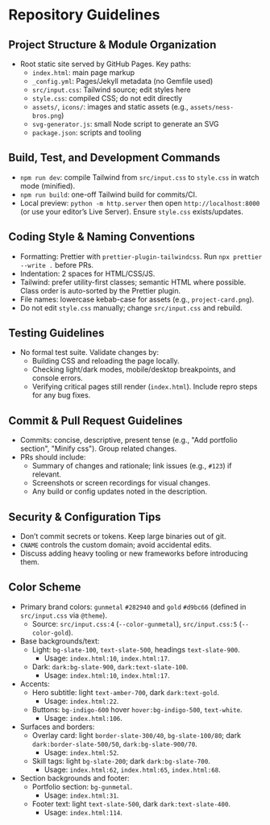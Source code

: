 # Repository Guidelines

## Project Structure & Module Organization
- Root static site served by GitHub Pages. Key paths:
  - `index.html`: main page markup
  - `_config.yml`: Pages/Jekyll metadata (no Gemfile used)
  - `src/input.css`: Tailwind source; edit styles here
  - `style.css`: compiled CSS; do not edit directly
  - `assets/`, `icons/`: images and static assets (e.g., `assets/ness-bros.png`)
  - `svg-generator.js`: small Node script to generate an SVG
  - `package.json`: scripts and tooling

## Build, Test, and Development Commands
- `npm run dev`: compile Tailwind from `src/input.css` to `style.css` in watch mode (minified).
- `npm run build`: one-off Tailwind build for commits/CI.
- Local preview: `python -m http.server` then open `http://localhost:8000` (or use your editor’s Live Server). Ensure `style.css` exists/updates.

## Coding Style & Naming Conventions
- Formatting: Prettier with `prettier-plugin-tailwindcss`. Run `npx prettier --write .` before PRs.
- Indentation: 2 spaces for HTML/CSS/JS.
- Tailwind: prefer utility-first classes; semantic HTML where possible. Class order is auto-sorted by the Prettier plugin.
- File names: lowercase kebab-case for assets (e.g., `project-card.png`).
- Do not edit `style.css` manually; change `src/input.css` and rebuild.

## Testing Guidelines
- No formal test suite. Validate changes by:
  - Building CSS and reloading the page locally.
  - Checking light/dark modes, mobile/desktop breakpoints, and console errors.
  - Verifying critical pages still render (`index.html`). Include repro steps for any bug fixes.

## Commit & Pull Request Guidelines
- Commits: concise, descriptive, present tense (e.g., "Add portfolio section", "Minify css"). Group related changes.
- PRs should include:
  - Summary of changes and rationale; link issues (e.g., `#123`) if relevant.
  - Screenshots or screen recordings for visual changes.
  - Any build or config updates noted in the description.

## Security & Configuration Tips
- Don’t commit secrets or tokens. Keep large binaries out of git.
- `CNAME` controls the custom domain; avoid accidental edits.
- Discuss adding heavy tooling or new frameworks before introducing them.

## Color Scheme

- Primary brand colors: `gunmetal` `#282940` and `gold` `#d9bc66` (defined in `src/input.css` via `@theme`).
  - Source: `src/input.css:4` (`--color-gunmetal`), `src/input.css:5` (`--color-gold`).
- Base backgrounds/text:
  - Light: `bg-slate-100`, `text-slate-500`, headings `text-slate-900`.
    - Usage: `index.html:10`, `index.html:17`.
  - Dark: `dark:bg-slate-900`, `dark:text-slate-100`.
    - Usage: `index.html:10`, `index.html:17`.
- Accents:
  - Hero subtitle: light `text-amber-700`, dark `dark:text-gold`.
    - Usage: `index.html:22`.
  - Buttons: `bg-indigo-600` hover `hover:bg-indigo-500`, `text-white`.
    - Usage: `index.html:106`.
- Surfaces and borders:
  - Overlay card: light `border-slate-300/40`, `bg-slate-100/80`; dark `dark:border-slate-500/50`, `dark:bg-slate-900/70`.
    - Usage: `index.html:52`.
  - Skill tags: light `bg-slate-200`; dark `dark:bg-slate-700`.
    - Usage: `index.html:62`, `index.html:65`, `index.html:68`.
- Section backgrounds and footer:
  - Portfolio section: `bg-gunmetal`.
    - Usage: `index.html:31`.
  - Footer text: light `text-slate-500`, dark `dark:text-slate-400`.
    - Usage: `index.html:114`.
